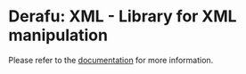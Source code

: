 # Derafu: XML - Library for XML manipulation

Please refer to the [documentation](https://www.derafu.dev/docs/data/xml) for more information.
